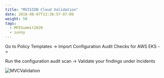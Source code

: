 ```yaml
---
title: "MVISION Cloud Validation"
date: 2018-08-07T13:36:57-07:00
weight: 50
tags:
  - MFESummit2020
  - sunny
---
```




Go to Policy Templates -> Import Configuration Audit Checks for AWS EKS -> 

Run the configuration audit scan -> Validate your findings under Incidents


![MVCValidation](/images/mfe/Capture_Violations.JPG?classes=border,shadow)
